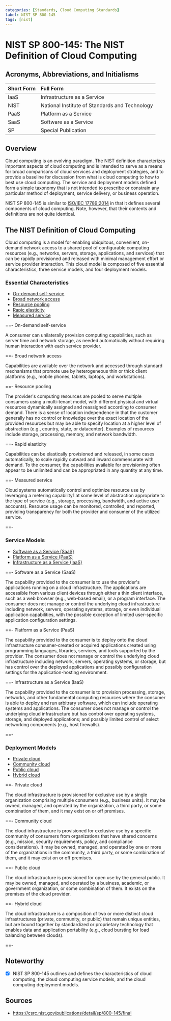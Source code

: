 ```yaml
---
categories: [Standards, Cloud Computing Standards]
label: NIST SP 800-145
tags: [nist]
---
```


# NIST SP 800-145: The NIST Definition of Cloud Computing

## Acronyms, Abbreviations, and Initialisms

Short Form | Full Form
:--- | :---
IaaS | Infrastructure as a Service
NIST | National Institute of Standards and Technology
PaaS | Platform as a Service
SaaS | Software as a Service
SP | Special Publication

## Overview

Cloud computing is an evolving paradigm. The NIST definition characterizes important aspects of cloud computing and is intended to serve as a means for broad comparisons of cloud services and deployment strategies, and to provide a baseline for discussion from what is cloud computing to how to best use cloud computing. The service and deployment models defined form a simple taxonomy that is not intended to prescribe or constrain any particular method of deployment, service delivery, or business operation.

NIST SP 800-145 is similar to [ISO/IEC 17789:2014](/standards/iso-iec-17789-2014.md) in that it defines several components of cloud computing. Note, however, that their contents and definitions are not quite identical.

## The NIST Definition of Cloud Computing

Cloud computing is a model for enabling ubiquitous, convenient, on-demand network access to a shared pool of configurable computing resources (e.g., networks, servers, storage, applications, and services) that can be rapidly provisioned and released with minimal management effort or service provider interaction. This cloud model is composed of five essential characteristics, three service models, and four deployment models.

### Essential Characteristics

- [On-demand self-service](#on-demand-self-service)
- [Broad network access](#broad-network-access)
- [Resource pooling](#resource-pooling)
- [Rapic elasticity](#rapid-elasticity)
- [Measured service](#measured-service)

==- On-demand self-service

A consumer can unilaterally provision computing capabilities, such as server time and network storage, as needed automatically without requiring human interaction with each service provider. 

==- Broad network access

Capabilities are available over the network and accessed through standard mechanisms that promote use by heterogeneous thin or thick client platforms (e.g., mobile phones, tablets, laptops, and workstations).

==- Resource pooling

The provider's computing resources are pooled to serve multiple consumers using a multi-tenant model, with different physical and virtual resources dynamically assigned and reassigned according to consumer demand. There is a sense of location independence in that the customer generally has no control or knowledge over the exact location of the provided resources but may be able to specify location at a higher level of abstraction (e.g., country, state, or datacenter). Examples of resources include storage, processing, memory, and network bandwidth.

==- Rapid elasticity

Capabilities can be elastically provisioned and released, in some cases automatically, to scale rapidly outward and inward commensurate with demand. To the consumer, the capabilities available for provisioning often appear to be unlimited and can be appropriated in any quantity at any time.

==- Measured service

Cloud systems automatically control and optimize resource use by leveraging a metering capability1 at some level of abstraction appropriate to the type of service (e.g., storage, processing, bandwidth, and active user accounts). Resource usage can be monitored, controlled, and reported, providing transparency for both the provider and consumer of the utilized service.

==-

### Service Models

- [Software as a Service (SaaS)](#software-as-a-service-saas)
- [Platform as a Service (PaaS)](#platform-as-a-service-paas)
- [Infrastructure as a Service (IaaS)](#infrastructure-as-a-service-iaas)

==- Software as a Service (SaaS)

The capability provided to the consumer is to use the provider's applications running on a cloud infrastructure. The applications are accessible from various client devices through either a thin client interface, such as a web browser (e.g., web-based email), or a program interface. The consumer does not manage or control the underlying cloud infrastructure including network, servers, operating systems, storage, or even individual application capabilities, with the possible exception of limited user-specific application configuration settings.

==- Platform as a Service (PaaS)

The capability provided to the consumer is to deploy onto the cloud infrastructure consumer-created or acquired applications created using programming languages, libraries, services, and tools supported by the provider. The consumer does not manage or control the underlying cloud infrastructure including network, servers, operating systems, or storage, but has control over the deployed applications and possibly configuration settings for the application-hosting environment.

==- Infrastructure as a Service (IaaS)

The capability provided to the consumer is to provision processing, storage, networks, and other fundamental computing resources where the consumer is able to deploy and run arbitrary software, which can include operating systems and applications. The consumer does not manage or control the underlying cloud infrastructure but has control over operating systems, storage, and deployed applications; and possibly limited control of select networking components (e.g., host firewalls).

==-

### Deployment Models

- [Private cloud](#private-cloud)
- [Community cloud](#community-cloud)
- [Public cloud](#public-cloud)
- [Hybrid cloud](#hybrid-cloud)

==- Private cloud

The cloud infrastructure is provisioned for exclusive use by a single organization comprising multiple consumers (e.g., business units). It may be owned, managed, and operated by the organization, a third party, or some combination of them, and it may exist on or off premises.

==- Community cloud

The cloud infrastructure is provisioned for exclusive use by a specific community of consumers from organizations that have shared concerns (e.g., mission, security requirements, policy, and compliance considerations). It may be owned, managed, and operated by one or more of the organizations in the community, a third party, or some combination of them, and it may exist on or off premises.

==- Public cloud

The cloud infrastructure is provisioned for open use by the general public. It may be owned, managed, and operated by a business, academic, or government organization, or some combination of them. It exists on the premises of the cloud provider.

==- Hybrid cloud

The cloud infrastructure is a composition of two or more distinct cloud infrastructures (private, community, or public) that remain unique entities, but are bound together by standardized or proprietary technology that enables data and application portability (e.g., cloud bursting for load balancing between clouds). 

==-

## Noteworthy

- [x] NIST SP 800-145 outlines and defines the characteristics of cloud computing, the cloud computing service models, and the cloud computing deployment models.

## Sources

- https://csrc.nist.gov/publications/detail/sp/800-145/final
